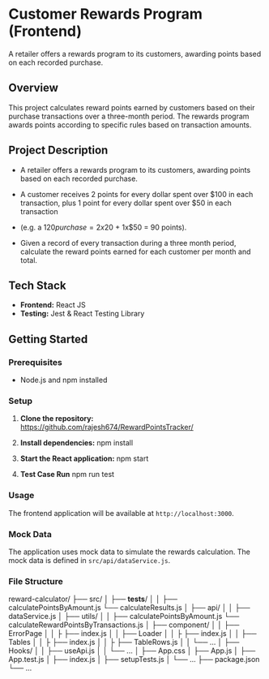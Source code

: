 # Customer Rewards Program (Frontend)
A retailer offers a rewards program to its customers, awarding points based on each recorded purchase.

## Overview
This project calculates reward points earned by customers based on their purchase transactions over a three-month period. The rewards program awards points according to specific rules based on transaction amounts.

## Project Description
- A retailer offers a rewards program to its customers, awarding points based on each recorded purchase.

- A customer receives 2 points for every dollar spent over $100 in each transaction, plus 1 point for every dollar spent over $50 in each   transaction

- (e.g. a $120 purchase = 2x$20 + 1x$50 = 90 points).

- Given a record of every transaction during a three month period, calculate the reward points earned for each customer per month and total.

## Tech Stack
- **Frontend:** React JS
- **Testing:** Jest & React Testing Library

## Getting Started

### Prerequisites

- Node.js and npm installed

### Setup

1. **Clone the repository:**    
https://github.com/rajesh674/RewardPointsTracker/

2. **Install dependencies:**
   npm install

3. **Start the React application:**
   npm start

4. **Test Case Run**
    npm run test

### Usage

The frontend application will be available at `http://localhost:3000`.

### Mock Data

The application uses mock data to simulate the rewards calculation. The mock data is defined in `src/api/dataService.js`.


### File Structure

reward-calculator/
├── src/
│   ├── __tests__/
│   │   ├── calculatePointsByAmount.js
        └── calculateResults.js
│   ├── api/
│   │   ├── dataService.js
│   ├── utils/
│   │   ├── calculatePointsByAmount.js
        └── calculateRewardPointsByTransactions.js
│   ├── component/
    │   │   ├── ErrorPage
    │   │   ├    ├── index.js
    │   │   ├── Loader
    │   │   ├    ├── index.js
    │   │   ├── Tables
    │   │   ├    ├── index.js
    │   │   ├    ├── TableRows.js
│   │   └── ...
│   ├── Hooks/
│   │   ├── useApi.js
│   │   └── ...
│   ├── App.css
│   ├── App.js
│   ├── App.test.js
│   ├── index.js
│   ├── setupTests.js
│   └── ...
├── package.json
└── ...
```